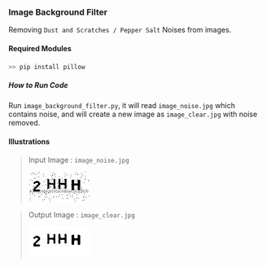 ### Image Background Filter

Removing ``Dust and Scratches / Pepper Salt`` Noises from images.

#### Required Modules

````python
>> pip install pillow
````

##### How to Run Code

Run ``image_background_filter.py``, it will read ``image_noise.jpg`` which contains noise, and will create a new image as ``image_clear.jpg`` with noise removed.

#### Illustrations

> Input Image : ``image_noise.jpg``
>
> ![](image_noise.jpg)

> Output Image : ``image_clear.jpg``
>
> ![](image_clear.jpg)

